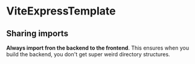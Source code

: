 # ViteExpressTemplate

## Sharing imports

**Always import fron the backend to the frontend**. This ensures when you build the backend, you don't get super weird directory structures.
